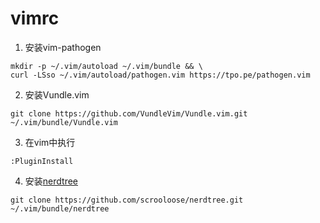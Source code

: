 # vimrc


1. 安装vim-pathogen

```
mkdir -p ~/.vim/autoload ~/.vim/bundle && \
curl -LSso ~/.vim/autoload/pathogen.vim https://tpo.pe/pathogen.vim
```
2. 安装Vundle.vim
```
git clone https://github.com/VundleVim/Vundle.vim.git ~/.vim/bundle/Vundle.vim

```

3. 在vim中执行
```
:PluginInstall
```


4. 安装[nerdtree](https://github.com/scrooloose/nerdtree)
```
git clone https://github.com/scrooloose/nerdtree.git ~/.vim/bundle/nerdtree
```
